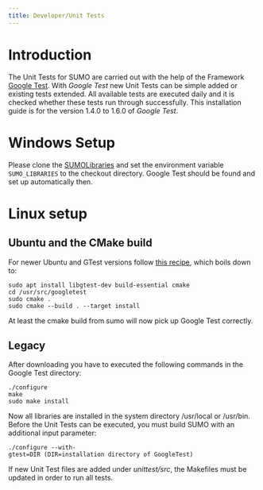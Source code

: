 ```yaml
---
title: Developer/Unit Tests
---
```


# Introduction

The Unit Tests for SUMO are carried out with the help of the Framework
[Google Test](http://code.google.com/p/googletest/). With *Google Test*
new Unit Tests can be simple added or existing tests extended. All
available tests are executed daily and it is checked whether these tests
run through successfully. This installation guide is for the version
1.4.0 to 1.6.0 of *Google Test*.

# Windows Setup

Please clone the
[SUMOLibraries](https://github.com/DLR-TS/SUMOLibraries) and set the
environment variable `SUMO_LIBRARIES` to the checkout directory. Google
Test should be found and set up automatically then.

# Linux setup

## Ubuntu and the CMake build

For newer Ubuntu and GTest versions follow [this
recipe](https://stackoverflow.com/questions/24295876/cmake-cannot-find-googletest-required-library-in-ubuntu),
which boils down to:

```
sudo apt install libgtest-dev build-essential cmake
cd /usr/src/googletest
sudo cmake .
sudo cmake --build . --target install
```

At least the cmake build from sumo will now pick up Google Test
correctly.

## Legacy

After downloading you have to executed the following commands in the
Google Test directory:

```
./configure
make
sudo make install
```

Now all libraries are installed in the system directory /usr/local or
/usr/bin. Before the Unit Tests can be executed, you must build SUMO
with an additional input parameter:

```
./configure --with-gtest=DIR (DIR=installation directory of GoogleTest)
```

If new Unit Test files are added under *unittest/src*, the Makefiles
must be updated in order to run all tests.